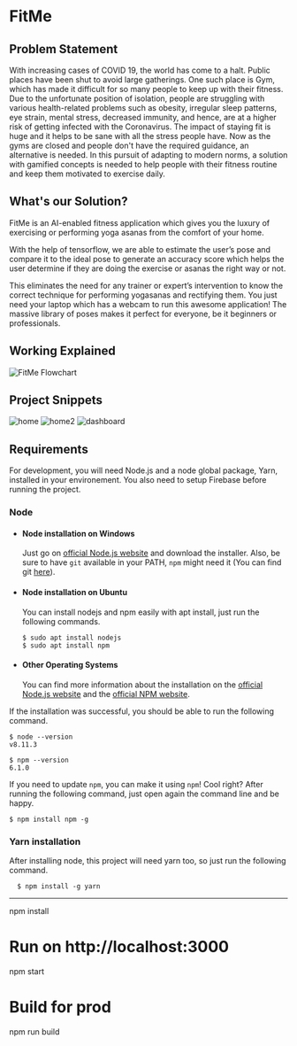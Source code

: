 # FitMe





## Problem Statement

With increasing cases of COVID 19, the world has come to a halt. Public places have been shut to avoid large gatherings. One such place is Gym, which has made it difficult for so many people to keep up with their fitness. Due to the unfortunate position of isolation, people are struggling with various health-related problems such as obesity, irregular sleep patterns, eye strain, mental stress, decreased immunity, and hence, are at a higher risk of getting infected with the Coronavirus. The impact of staying fit is huge and it helps to be sane with all the stress people have. Now as the gyms are closed and people don't have the required guidance, an alternative is needed. In this pursuit of adapting to modern norms, a solution with gamified concepts is needed to help people with their fitness routine and keep them motivated to exercise daily.

## What's our Solution?

FitMe is an AI-enabled fitness application which gives you the luxury of exercising or performing yoga asanas from the comfort of your home. 

With the help of tensorflow, we are able to estimate the user’s pose and compare it to the ideal pose to generate an accuracy score which helps the user determine if they are doing the exercise or asanas the right way or not. 

This eliminates the need for any trainer or expert’s intervention to know the correct technique for performing yogasanas and rectifying them. You just need your laptop which has a webcam to run this awesome application! The massive library of poses makes it perfect for everyone, be it beginners or professionals. 

## Working Explained

![FitMe Flowchart](https://user-images.githubusercontent.com/42516515/98796679-a8dd3980-2431-11eb-8c37-689aa42fd8b3.png)

## Project Snippets

![home](https://user-images.githubusercontent.com/42516515/98462694-24de4400-21dc-11eb-95c1-0cb571b87b46.PNG)
![home2](https://user-images.githubusercontent.com/42516515/98462697-260f7100-21dc-11eb-9e01-4c5f4c5ae10e.PNG)
![dashboard](https://user-images.githubusercontent.com/42516515/98462703-2ad42500-21dc-11eb-8454-aaecbbc2bee8.PNG)



## Requirements

For development, you will need Node.js and a node global package, Yarn, installed in your environement.
You also need to setup Firebase before running the project.

### Node
- #### Node installation on Windows

  Just go on [official Node.js website](https://nodejs.org/) and download the installer.
Also, be sure to have `git` available in your PATH, `npm` might need it (You can find git [here](https://git-scm.com/)).

- #### Node installation on Ubuntu

  You can install nodejs and npm easily with apt install, just run the following commands.

      $ sudo apt install nodejs
      $ sudo apt install npm

- #### Other Operating Systems
  You can find more information about the installation on the [official Node.js website](https://nodejs.org/) and the [official NPM website](https://npmjs.org/).

If the installation was successful, you should be able to run the following command.

    $ node --version
    v8.11.3

    $ npm --version
    6.1.0

If you need to update `npm`, you can make it using `npm`! Cool right? After running the following command, just open again the command line and be happy.

    $ npm install npm -g

###
### Yarn installation
  After installing node, this project will need yarn too, so just run the following command.

      $ npm install -g yarn

---

npm install

# Run on http://localhost:3000
npm start

# Build for prod
npm run build
```
